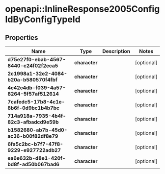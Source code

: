 # openapi::InlineResponse2005ConfigIdByConfigTypeId

## Properties
Name | Type | Description | Notes
------------ | ------------- | ------------- | -------------
**d75e27f0-ebab-4567-8440-c24f02f2eca5** | **character** |  | [optional] 
**2c1998a1-32e2-4084-b20a-b580570f4fbf** | **character** |  | [optional] 
**4c42c4db-f039-4a57-8264-5f57af512614** | **character** |  | [optional] 
**7cafedc5-17b8-4c1e-8b6f-0d9bc1b4b7bc** | **character** |  | [optional] 
**714a918a-7935-4b4f-82c3-afbadcd9e59b** | **character** |  | [optional] 
**b1582680-ab7b-45d0-ac36-b00f82df8e79** | **character** |  | [optional] 
**6fa5c2bc-b7f7-47f8-9229-e927722adb27** | **character** |  | [optional] 
**ea6e632b-d8e1-420f-bd8f-ad50b067bad6** | **character** |  | [optional] 


